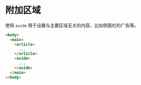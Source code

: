 # 附加区域
使用 `aside` 用于设置与主要区域无关的内容，比如侧面栏的广告等。

```html
<body>
  <main>
    <article>
      ...
    </article>
    <aside>
      ...
    </aside>
  </main>
</body>
```